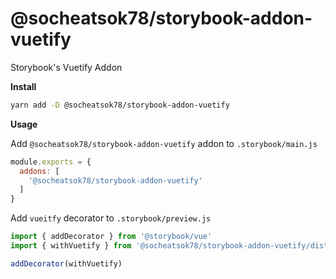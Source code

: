 # @socheatsok78/storybook-addon-vuetify

Storybook's Vuetify Addon

**Install**

```sh
yarn add -D @socheatsok78/storybook-addon-vuetify
```

**Usage**

Add `@socheatsok78/storybook-addon-vuetify` addon to `.storybook/main.js`

```js
module.exports = {
  addons: [
    '@socheatsok78/storybook-addon-vuetify'
  ]
}
```

Add `vueitfy` decorator to `.storybook/preview.js`

```js
import { addDecorator } from '@storybook/vue'
import { withVuetify } from '@socheatsok78/storybook-addon-vuetify/dist/register'

addDecorator(withVuetify)
```
